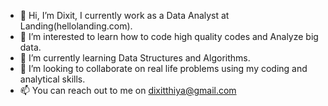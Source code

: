 - 👋 Hi, I’m Dixit, I currently work as a Data Analyst at Landing(hellolanding.com).
- 👀 I’m interested to learn how to code high quality codes and Analyze big data.
- 🌱 I’m currently learning Data Structures and Algorithms.
- 💞️ I’m looking to collaborate on real life problems using my coding and analytical skills.
- 📫 You can reach out to me on dixitthiya@gmail.com

<!---
dixitthiya25/dixitthiya25 is a ✨ special ✨ repository because its `README.md` (this file) appears on your GitHub profile.
You can click the Preview link to take a look at your changes.
--->
